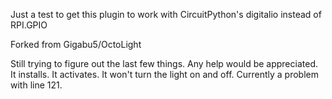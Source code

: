 Just a test to get this plugin to work with CircuitPython's digitalio instead of RPI.GPIO

Forked from Gigabu5/OctoLight

Still trying to figure out the last few things. Any help would be appreciated. It installs. It activates. It won't turn the light on and off. Currently a problem with line 121.
